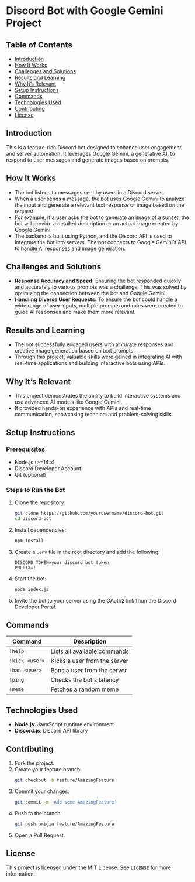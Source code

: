 # Discord Bot with Google Gemini Project

## Table of Contents
- [Introduction](#introduction)
- [How It Works](#how-it-works)
- [Challenges and Solutions](#challenges-and-solutions)
- [Results and Learning](#results-and-learning)
- [Why It’s Relevant](#why-its-relevant)
- [Setup Instructions](#setup-instructions)
- [Commands](#commands)
- [Technologies Used](#technologies-used)
- [Contributing](#contributing)
- [License](#license)

## Introduction
This is a feature-rich Discord bot designed to enhance user engagement and server automation. It leverages Google Gemini, a generative AI, to respond to user messages and generate images based on prompts.

## How It Works
- The bot listens to messages sent by users in a Discord server.
- When a user sends a message, the bot uses Google Gemini to analyze the input and generate a relevant text response or image based on the request.
- For example, if a user asks the bot to generate an image of a sunset, the bot will provide a detailed description or an actual image created by Google Gemini.
- The backend is built using Python, and the Discord API is used to integrate the bot into servers. The bot connects to Google Gemini’s API to handle AI responses and image generation.

## Challenges and Solutions
- **Response Accuracy and Speed:** Ensuring the bot responded quickly and accurately to various prompts was a challenge. This was solved by optimizing the connection between the bot and Google Gemini.
- **Handling Diverse User Requests:** To ensure the bot could handle a wide range of user inputs, multiple prompts and rules were created to guide AI responses and make them more relevant.

## Results and Learning
- The bot successfully engaged users with accurate responses and creative image generation based on text prompts.
- Through this project, valuable skills were gained in integrating AI with real-time applications and building interactive bots using APIs.

## Why It’s Relevant
- This project demonstrates the ability to build interactive systems and use advanced AI models like Google Gemini.
- It provided hands-on experience with APIs and real-time communication, showcasing technical and problem-solving skills.

## Setup Instructions

### Prerequisites
- Node.js (>=14.x)
- Discord Developer Account
- Git (optional)

### Steps to Run the Bot
1. Clone the repository:
   ```bash
   git clone https://github.com/yourusername/discord-bot.git
   cd discord-bot
   ```
2. Install dependencies:
   ```bash
   npm install
   ```
3. Create a `.env` file in the root directory and add the following:
   ```env
   DISCORD_TOKEN=your_discord_bot_token
   PREFIX=!
   ```
4. Start the bot:
   ```bash
   node index.js
   ```
5. Invite the bot to your server using the OAuth2 link from the Discord Developer Portal.

## Commands
| Command       | Description                      |
|---------------|----------------------------------|
| `!help`       | Lists all available commands    |
| `!kick <user>`| Kicks a user from the server     |
| `!ban <user>` | Bans a user from the server      |
| `!ping`       | Checks the bot's latency        |
| `!meme`       | Fetches a random meme           |

## Technologies Used
- **Node.js**: JavaScript runtime environment
- **Discord.js**: Discord API library

## Contributing
1. Fork the project.
2. Create your feature branch:
   ```bash
   git checkout -b feature/AmazingFeature
   ```
3. Commit your changes:
   ```bash
   git commit -m 'Add some AmazingFeature'
   ```
4. Push to the branch:
   ```bash
   git push origin feature/AmazingFeature
   ```
5. Open a Pull Request.

## License
This project is licensed under the MIT License. See `LICENSE` for more information.
